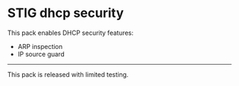 # STIG dhcp security

This pack enables DHCP security features:
- ARP inspection
- IP source guard
  
---
  
This pack is released with limited testing.
